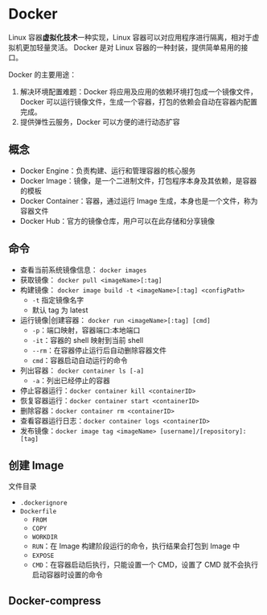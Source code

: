 # Docker

Linux 容器**虚拟化技术**一种实现，Linux 容器可以对应用程序进行隔离，相对于虚拟机更加轻量灵活。
Docker 是对 Linux 容器的一种封装，提供简单易用的接口。

Docker 的主要用途：

1. 解决环境配置难题：Docker 将应用及应用的依赖环境打包成一个镜像文件，Docker 可以运行镜像文件，生成一个容器，打包的依赖会自动在容器内配置完成。
2. 提供弹性云服务，Docker 可以方便的进行动态扩容

## 概念

- Docker Engine：负责构建、运行和管理容器的核心服务
- Docker Image：镜像，是一个二进制文件，打包程序本身及其依赖，是容器的模板
- Docker Container：容器，通过运行 Image 生成，本身也是一个文件，称为容器文件
- Docker Hub：官方的镜像仓库，用户可以在此存储和分享镜像

## 命令

- 查看当前系统镜像信息： `docker images`
- 获取镜像： `docker pull <imageName>[:tag]`
- 构建镜像： `docker image build -t <imageName>[:tag] <configPath>`
  - `-t` 指定镜像名字
  - 默认 tag 为 latest
- 运行镜像|创建容器： `docker run <imageName>[:tag] [cmd]`
  - `-p`：端口映射，容器端口:本地端口
  - `-it`：容器的 shell 映射到当前 shell
  - `--rm`：在容器停止运行后自动删除容器文件
  - `cmd`：容器启动自动运行的命令
- 列出容器： `docker container ls [-a]`
  - `-a`：列出已经停止的容器
- 停止容器运行：`docker container kill <containerID>`
- 恢复容器运行：`docker container start <containerID>`
- 删除容器：`docker container rm <containerID>`
- 查看容器运行日志：`docker container logs <containerID>`
- 发布镜像：`docker image tag <imageName> [username]/[repository]:[tag]`

## 创建 Image

文件目录

- `.dockerignore`
- `Dockerfile`
  - `FROM`
  - `COPY`
  - `WORKDIR`
  - `RUN`：在 Image 构建阶段运行的命令，执行结果会打包到 Image 中
  - `EXPOSE`
  - `CMD`：在容器启动后执行，只能设置一个 CMD，设置了 CMD 就不会执行启动容器时设置的命令

## Docker-compress
